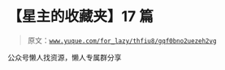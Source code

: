 # 【星主的收藏夹】17 篇

> 原文：[`www.yuque.com/for_lazy/thfiu8/gqf0bno2uezeh2vg`](https://www.yuque.com/for_lazy/thfiu8/gqf0bno2uezeh2vg)

公众号懒人找资源，懒人专属群分享